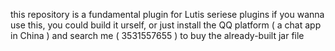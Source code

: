 this repository is a fundamental plugin for Lutis seriese plugins
if you wanna use this, you could build it urself, or just install the QQ platform ( a chat app in China )
and search me ( 3531557655 ) to buy the already-built jar file
